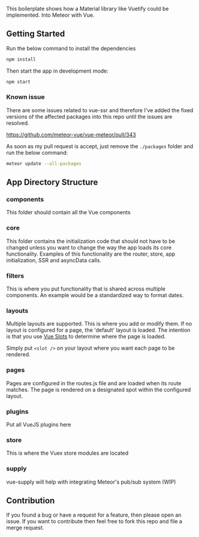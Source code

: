 This boilerplate shows how a Material library like Vuetify could be implemented. Into Meteor with Vue.

## Getting Started

Run the below command to install the dependencies

```sh
npm install
```

Then start the app in development mode:

```sh
npm start
```

### Known issue

There are some issues related to vue-ssr and therefore I've added the fixed versions 
of the affected packages into this repo until the issues are resolved. 

https://github.com/meteor-vue/vue-meteor/pull/343

As soon as my pull request is accept, just remove the `./packages` folder and run the below command:

```bash
meteor update --all-packages
```
 

## App Directory Structure

### components
This folder should contain all the Vue components

### core
This folder contains the initialization code that should not have to be changed unless you want to change 
the way the app loads its core functionality. Examples of this functionality are the router, store, app initialization, 
SSR and asyncData calls.

### filters
This is where you put functionality that is shared across multiple components. An example would be a standardized 
way to format dates.

### layouts
Multiple layouts are supported. This is where you add or modify them. If no layout is configured for a page, 
the 'default' layout is loaded. The intention is that you use [Vue Slots](https://vuejs.org/v2/guide/components-slots.html) 
to determine where the page is loaded. 

Simply put `<slot />` on your layout where you want each page to be rendered.

### pages
Pages are configured in the routes.js file and are loaded when its route matches. The page is rendered on a 
designated spot within the configured layout. 

### plugins
Put all VueJS plugins here

### store
This is where the Vuex store modules are located

### supply
vue-supply will help with integrating Meteor's pub/sub system (WIP)

## Contribution

If you found a bug or have a request for a feature, then please open an issue. If you 
want to contribute then feel free to fork this repo and file a merge request. 

